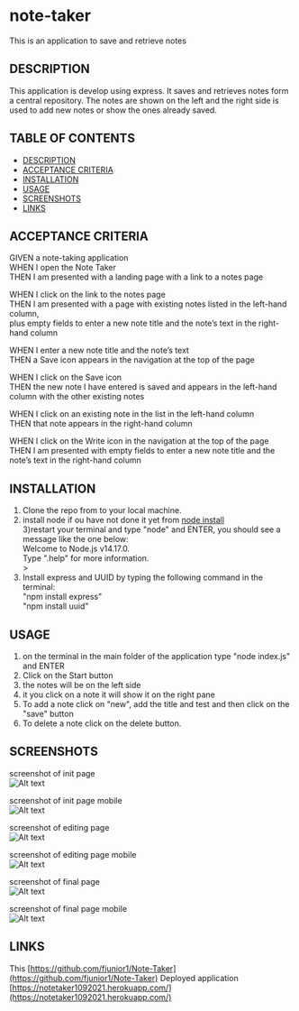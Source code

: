 # note-taker
This is an application to save and retrieve notes


## DESCRIPTION
This application is develop using express. It saves and retrieves notes form a central repository. The notes are shown on the left and the right side is used to add new notes or show the ones already saved.


## TABLE OF CONTENTS
- [DESCRIPTION](#description)
- [ACCEPTANCE CRITERIA](#acceptance-criteria)
- [INSTALLATION](#installation)
- [USAGE](#usage)
- [SCREENSHOTS](#screenshots)
- [LINKS](#links)

## ACCEPTANCE CRITERIA
GIVEN a note-taking application  
WHEN I open the Note Taker  
THEN I am presented with a landing page with a link to a notes page 

WHEN I click on the link to the notes page  
THEN I am presented with a page with existing notes listed in the left-hand column,  
     plus empty fields to enter a new note title and the note’s text in the right-hand column  

WHEN I enter a new note title and the note’s text  
THEN a Save icon appears in the navigation at the top of the page  

WHEN I click on the Save icon  
THEN the new note I have entered is saved and appears in the left-hand column with the other existing notes 

WHEN I click on an existing note in the list in the left-hand column  
THEN that note appears in the right-hand column  

WHEN I click on the Write icon in the navigation at the top of the page  
THEN I am presented with empty fields to enter a new note title and the note’s text in the right-hand column  


## INSTALLATION
1) Clone the repo from []() to your local machine.  
2) install node if ou have not done it yet from [node install](https://nodejs.org/en/download/)  
3)restart your terminal and type "node" and ENTER, you should see a message like the one below:  
            Welcome to Node.js v14.17.0.  
            Type ".help" for more information.  
            >   
 4) Install express and UUID by typing the following command in the terminal:  
            "npm install express"  
            "npm install uuid"  
  
## USAGE
1) on the terminal in the main folder of the application type "node index.js" and ENTER 
2) Click on the Start button
3) the notes will be on the left side
4) it you click on a note it will show it on the right pane
5) To add a note click on "new", add the title and test and then click on the "save" button
6) To delete a note click on the delete button.

## SCREENSHOTS

screenshot of init page  
![Alt text](./assets/new-pc.jpg?raw=true "screenshot of init on PC")  

screenshot of init page mobile  
![Alt text](./assets/new-mobile.jpg?raw=true "screenshot of init on mobie")  

screenshot of editing page  
![Alt text](./assets/editing-pc.jpg?raw=true "screenshot of editing on PC")  

screenshot of editing page mobile  
![Alt text](./assets/editing-mobile.jpg?raw=true "screenshot of editing on mobile") 

screenshot of final page  
![Alt text](./assets/final-pc.jpg?raw=true "screenshot of final on PC")  

screenshot of final page mobile  
![Alt text](./assets/final-mobile.jpg?raw=true "screenshot of final on mobie") 


## LINKS
This [https://github.com/fjunior1/Note-Taker](https://github.com/fjunior1/Note-Taker)
Deployed application [https://notetaker1092021.herokuapp.com/](https://notetaker1092021.herokuapp.com/)
